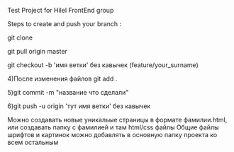 Test Project for Hilel FrontEnd group

Steps to create and push your branch :

git clone

git pull origin master

git checkout -b 'имя ветки' без кавычек (feature/your_surname)

4)После изменения файлов git add .

5)git commit -m "название что сделали"

6)git push -u origin 'тут имя ветки' без кавычек

Можно создавать новые уникальые страницы в формате фамилии.html, или создавать папку с фамилией и там html/css файлы
Общие файлы шрифтов и картинок можно добавлять в основную папку проекта ко всем остальным
